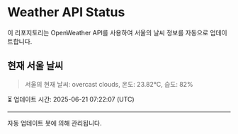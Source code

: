 
# Weather API Status

이 리포지토리는 OpenWeather API를 사용하여 서울의 날씨 정보를 자동으로 업데이트합니다.

## 현재 서울 날씨
> 서울의 현재 날씨: overcast clouds, 온도: 23.82°C, 습도: 82%

⏳ 업데이트 시간: 2025-06-21 07:22:07 (UTC)

---
자동 업데이트 봇에 의해 관리됩니다.
